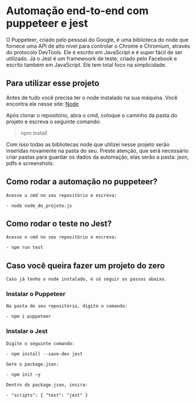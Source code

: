 ﻿# Automação end-to-end com puppeteer e jest

O Puppeteer, criado pelo pessoal do Google, é uma biblioteca do node que fornece uma API de alto nível para controlar o Chrome e Chromium, através do protocolo DevTools. 
Ele é escrito em JavaScript e é super fácil de ser utilizado.
Já o Jest é um framewoork de teste, criado pelo Facebook e escrito também em JavaScript. Ele tem total foco na simplicidade.

## Para utilizar esse projeto

Antes de tudo você precisa ter o node instalado na sua máquina. Você encontra ele nesse site:
[Node](https://nodejs.org/en/)

Após clonar o repositório, abra o cmd, coloque o caminho da pasta do projeto e escreva o seguinte comando:

> npm install


Com isso todas as bibliotecas node que utilizei nesse projeto serão inseridas novamente na pasta do seu.
Preste atenção, que será necessário criar pastas para guardar os dados da automação, elas serão a pasta: json, pdfs e screenshots.

## Como rodar a automação no puppeteer?

    Acesse o cmd no seu repositório e escreva:

    - node node_do_projeto.js
    

## Como rodar o teste no Jest?

    Acesse o cmd no seu repositório e escreva:

    - npm run test
    

## Caso você queira fazer um projeto do zero

    Caso já tenho o node instalado, é só seguir os passos abaixo.
 
### Instalar o Puppeteer

    Na pasta do seu repositório, digite o comando:
    
    - npm i puppeteer
    
### Instalar o Jest
    
    Digite o seguinte comando:
    
    - npm install --save-dev jest
    
    Gere o package.json:

    - npm init –y

    Dentro do package.json, insira:

    - "scripts": { "test": "jest" }


    

